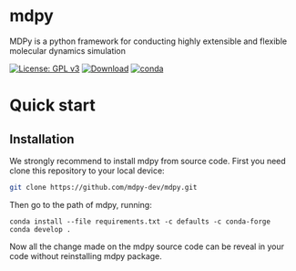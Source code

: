 # mdpy
MDPy is a python framework for conducting highly extensible and flexible molecular dynamics simulation

[![License: GPL v3](https://img.shields.io/badge/License-GPLv3-blue.svg)](https://www.gnu.org/licenses/gpl-3.0)
[![Download](https://anaconda.org/zhenyuwei/mdpy/badges/downloads.svg)](https://anaconda.org/zhenyuwei/mdpy/)
[![conda](https://anaconda.org/zhenyuwei/mdpy/badges/version.svg)](https://anaconda.org/zhenyuwei/mdpy/)
# Quick start

## Installation

We strongly recommend to install mdpy from source code. First you need clone this repository to your local device:

```bash
git clone https://github.com/mdpy-dev/mdpy.git
```

Then go to the path of mdpy, running:

```
conda install --file requirements.txt -c defaults -c conda-forge
conda develop .
```

Now all the change made on the mdpy source code can be reveal in your code without reinstalling mdpy package.

